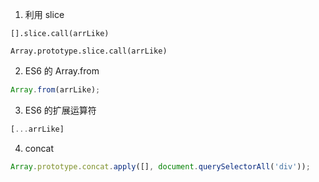 1. 利用 slice

```
[].slice.call(arrLike)

Array.prototype.slice.call(arrLike)
```



2. ES6 的 Array.from

```js
Array.from(arrLike);
```



3. ES6 的扩展运算符

```js
[...arrLike]
```



4. concat

```js
Array.prototype.concat.apply([], document.querySelectorAll('div'));
```

